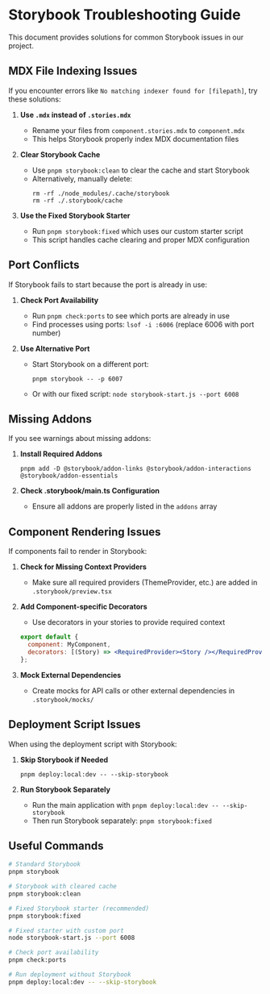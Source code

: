# Storybook Troubleshooting Guide

This document provides solutions for common Storybook issues in our project.

## MDX File Indexing Issues

If you encounter errors like `No matching indexer found for [filepath]`, try these solutions:

1. **Use `.mdx` instead of `.stories.mdx`** 
   - Rename your files from `component.stories.mdx` to `component.mdx`
   - This helps Storybook properly index MDX documentation files

2. **Clear Storybook Cache**
   - Use `pnpm storybook:clean` to clear the cache and start Storybook
   - Alternatively, manually delete:
     ```
     rm -rf ./node_modules/.cache/storybook
     rm -rf ./.storybook/cache
     ```

3. **Use the Fixed Storybook Starter**
   - Run `pnpm storybook:fixed` which uses our custom starter script
   - This script handles cache clearing and proper MDX configuration

## Port Conflicts

If Storybook fails to start because the port is already in use:

1. **Check Port Availability**
   - Run `pnpm check:ports` to see which ports are already in use
   - Find processes using ports: `lsof -i :6006` (replace 6006 with port number)

2. **Use Alternative Port**
   - Start Storybook on a different port:
     ```
     pnpm storybook -- -p 6007
     ```
   - Or with our fixed script: `node storybook-start.js --port 6008`

## Missing Addons

If you see warnings about missing addons:

1. **Install Required Addons**
   ```
   pnpm add -D @storybook/addon-links @storybook/addon-interactions @storybook/addon-essentials
   ```

2. **Check .storybook/main.ts Configuration**
   - Ensure all addons are properly listed in the `addons` array

## Component Rendering Issues

If components fail to render in Storybook:

1. **Check for Missing Context Providers**
   - Make sure all required providers (ThemeProvider, etc.) are added in `.storybook/preview.tsx`

2. **Add Component-specific Decorators**
   - Use decorators in your stories to provide required context
   ```jsx
   export default {
     component: MyComponent,
     decorators: [(Story) => <RequiredProvider><Story /></RequiredProvider>]
   };
   ```

3. **Mock External Dependencies**
   - Create mocks for API calls or other external dependencies in `.storybook/mocks/`

## Deployment Script Issues

When using the deployment script with Storybook:

1. **Skip Storybook if Needed**
   ```
   pnpm deploy:local:dev -- --skip-storybook
   ```

2. **Run Storybook Separately**
   - Run the main application with `pnpm deploy:local:dev -- --skip-storybook`
   - Then run Storybook separately: `pnpm storybook:fixed`

## Useful Commands

```bash
# Standard Storybook
pnpm storybook

# Storybook with cleared cache
pnpm storybook:clean

# Fixed Storybook starter (recommended)
pnpm storybook:fixed

# Fixed starter with custom port
node storybook-start.js --port 6008

# Check port availability
pnpm check:ports

# Run deployment without Storybook
pnpm deploy:local:dev -- --skip-storybook
``` 